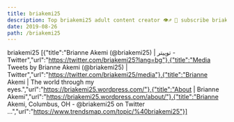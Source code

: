 ```yaml
---
title: briakemi25
description: Top briakemi25 adult content creator 👁♐️ 👑 subscribe briakemi25 to my porn site below IG briakemi25
date: 2019-08-26
path: /briakemi25
---
```


briakemi25
[{"title":"Brianne Akemi (@briakemi25) | توییتر - Twitter","url":"https://twitter.com/briakemi25?lang=bg"},{"title":"Media Tweets by Brianne Akemi (@briakemi25) | Twitter","url":"https://twitter.com/briakemi25/media"},{"title":"Brianne Akemi | The world through my eyes.","url":"https://briakemi25.wordpress.com/"},{"title":"About | Brianne Akemi","url":"https://briakemi25.wordpress.com/about/"},{"title":"Brianne Akemi, Columbus, OH - @briakemi25 on Twitter ...","url":"https://www.trendsmap.com/topic/%40briakemi25"}]

